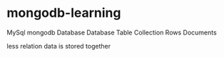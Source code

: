 # mongodb-learning

MySql    mongodb
Database Database
Table    Collection
Rows     Documents

less relation
data is stored together

